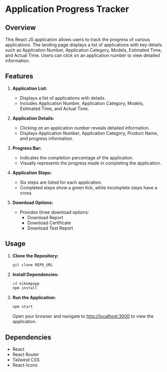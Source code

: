 
# Application Progress Tracker

## Overview

This React JS application allows users to track the progress of various applications. The landing page displays a list of applications with key details such as Application Number, Application Category, Models, Estimated Time, and Actual Time. Users can click on an application number to view detailed information.

## Features

1. **Application List:**
   - Displays a list of applications with details.
   - Includes Application Number, Application Category, Models, Estimated Time, and Actual Time.

2. **Application Details:**
   - Clicking on an application number reveals detailed information.
   - Displays Application Number, Application Category, Product Name, and progress information.

3. **Progress Bar:**
   - Indicates the completion percentage of the application.
   - Visually represents the progress made in completing the application.

4. **Application Steps:**
   - Six steps are listed for each application.
   - Completed steps show a green tick, while incomplete steps have a cross.

5. **Download Options:**
   - Provides three download options: 
      - Download Report
      - Download Certificate
      - Download Test Report

## Usage

1. **Clone the Repository:**
   ```bash
   git clone REPO_URL
   ```

2. **Install Dependencies:**
   ```bash
   cd eikompapp
   npm install
   ```

3. **Run the Application:**
   ```bash
   npm start
   ```
   Open your browser and navigate to [http://localhost:3000](http://localhost:3000) to view the application.

## Dependencies

- React
- React Router
- Tailwind CSS
- React-Icons



